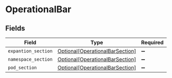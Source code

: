 # OperationalBar


## Fields

| Field                                                                           | Type                                                                            | Required                                                                        | Description                                                                     |
| ------------------------------------------------------------------------------- | ------------------------------------------------------------------------------- | ------------------------------------------------------------------------------- | ------------------------------------------------------------------------------- |
| `expantion_section`                                                             | [Optional[OperationalBarSection]](../../models/shared/operationalbarsection.md) | :heavy_minus_sign:                                                              | N/A                                                                             |
| `namespace_section`                                                             | [Optional[OperationalBarSection]](../../models/shared/operationalbarsection.md) | :heavy_minus_sign:                                                              | N/A                                                                             |
| `pod_section`                                                                   | [Optional[OperationalBarSection]](../../models/shared/operationalbarsection.md) | :heavy_minus_sign:                                                              | N/A                                                                             |